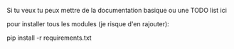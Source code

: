 Si tu veux tu peux mettre de la documentation basique ou une TODO list ici

pour installer tous les modules (je risque d'en rajouter): 

pip install -r requirements.txt